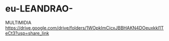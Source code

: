 # eu-LEANDRAO-
MULTIMIDIA
https://drive.google.com/drive/folders/1WOpkImCicxJBBHAKN4DOeuxkkl1TeCt3?usp=share_link
